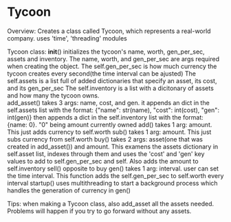 # Tycoon
Overview: 
	Creates a class called Tycoon, which represents a real-world company. 
	uses 'time', 'threading' modules
	
Tycoon class:
    __init__() initializes the tycoon's name, worth, gen_per_sec, assets and inventory. 
		The name, worth, and gen_per_sec are args required when creating the object. 
		The self.gen_per_sec is how much currency the tycoon creates every second(the time interval can be ajusted)
		The self.assets is a list full of added dictionaries that specify an asset, its cost, and its gen_per_sec
		The self.inventory is a list with a dicitonary of assets and how many the tycoon owns.	
	add_asset() takes 3 args: name, cost, and gen.
		it appends an dict in the self.assets list with the format: {"name": str(name), "cost": int(cost), "gen": int(gen)}
		then appends a dict in the self.inventory list with the format: {name: 0}. "0" being amount currently owned
	add() takes 1 arg: amount.
		This just adds currency to self.worth
	sub() takes 1 arg: amount.
		This just subs currency from self.worth
	buy() takes 2 args: asset(one that was created in add_asset()) and amount. 
		This examens the assets dictionary in self.asset list, indexes through them and uses the 
		'cost' and 'gen' key values to add to self.gen_per_sec and self.
		Also adds the amount to self.inventory
	sell() opposite to buy
	gen() takes 1 arg: interval.
		user can set the time interval. This function adds the self.gen_per_sec to self.worth every interval
startup() uses multithreading to start a background process which handles the generation of currency in gen()

Tips:
	when making a Tycoon class, also add_asset all the assets needed. 
	Problems will happen if you try to go forward without any assets. 
		
	
	
	

